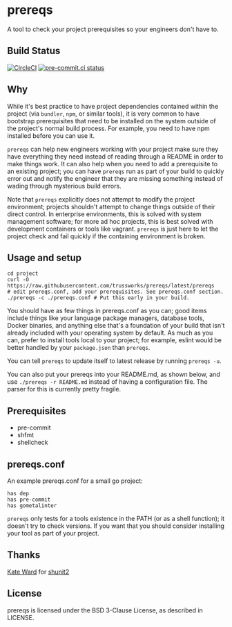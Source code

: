 # prereqs

A tool to check your project prerequisites so your engineers don't have to.

## Build Status

[![CircleCI](https://circleci.com/gh/trussworks/prereqs.svg?style=shield)](https://circleci.com/gh/trussworks/prereqs)
[![pre-commit.ci status](https://results.pre-commit.ci/badge/github/trussworks/prereqs/main.svg)](https://results.pre-commit.ci/latest/github/trussworks/prereqs/main)

## Why

While it's best practice to have project dependencies contained within the project (via `bundler`, `npm`, or similar tools), it is very common to have bootstrap prerequisites that need to be installed on the system outside of the project's normal build process. For example, you need to have npm installed before you can use it.

`prereqs` can help new engineers working with your project make sure they have everything they need instead of reading through a README in order to make things work. It can also help when you need to add a prerequisite to an existing project; you can have `prereqs` run as part of your build to quickly error out and notify the engineer that they are missing something instead of wading through mysterious build errors.

Note that `prereqs` explicitly does not attempt to modify the project environment; projects shouldn't attempt to change things outside of their direct control. In enterprise environments, this is solved with system management software; for more ad hoc projects, this is best solved with development containers or tools like vagrant. `prereqs` is just here to let the project check and fail quickly if the containing environment is broken.

## Usage and setup

``` shell
cd project
curl -O https://raw.githubusercontent.com/trussworks/prereqs/latest/prereqs
# edit prereqs.conf, add your prerequisites. See prereqs.conf section.
./prereqs -c ./prereqs.conf # Put this early in your build.
```

You should have as few things in prereqs.conf as you can; good items include things like your language package managers, database tools, Docker binaries, and anything else that's a foundation of your build that isn't already included with your operating system by default. As much as you can, prefer to install tools local to your project; for example, eslint would be better handled by your `package.json` than `prereqs`.

You can tell `prereqs` to update itself to latest release by running `prereqs -u`.

You can also put your prereqs into your README.md, as shown below, and use `./prereqs -r README.md` instead of having a configuration file. The parser for this is currently pretty fragile.

## Prerequisites

- pre-commit
- shfmt
- shellcheck

## prereqs.conf

An example prereqs.conf for a small go project:

    has dep
    has pre-commit
    has gometalinter

`prereqs` only tests for a tools existence in the PATH (or as a shell function); it doesn't try to check versions. If you want that you should consider installing your tool as part of your project.

## Thanks

[Kate Ward](mailto:kate.ward@forestent.com) for [shunit2](<https://github.com/kward/shunit2>)

## License

prereqs is licensed under the BSD 3-Clause License, as described in LICENSE.
